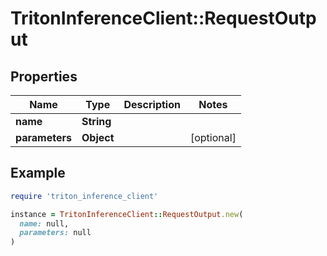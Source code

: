 # TritonInferenceClient::RequestOutput

## Properties

| Name | Type | Description | Notes |
| ---- | ---- | ----------- | ----- |
| **name** | **String** |  |  |
| **parameters** | **Object** |  | [optional] |

## Example

```ruby
require 'triton_inference_client'

instance = TritonInferenceClient::RequestOutput.new(
  name: null,
  parameters: null
)
```


